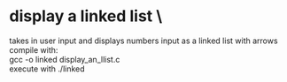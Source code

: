 # display a linked list \
takes in user input and displays numbers input as a linked list with arrows  \
compile with: \
gcc -o linked display_an_llist.c \
execute with
./linked
